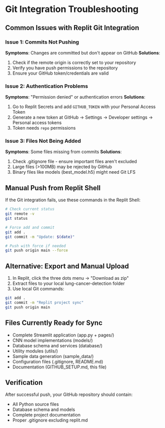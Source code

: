 # Git Integration Troubleshooting

## Common Issues with Replit Git Integration

### Issue 1: Commits Not Pushing
**Symptoms**: Changes are committed but don't appear on GitHub
**Solutions**:
1. Check if the remote origin is correctly set to your repository
2. Verify you have push permissions to the repository
3. Ensure your GitHub token/credentials are valid

### Issue 2: Authentication Problems
**Symptoms**: "Permission denied" or authentication errors
**Solutions**:
1. Go to Replit Secrets and add `GITHUB_TOKEN` with your Personal Access Token
2. Generate a new token at GitHub → Settings → Developer settings → Personal access tokens
3. Token needs `repo` permissions

### Issue 3: Files Not Being Added
**Symptoms**: Some files missing from commits
**Solutions**:
1. Check .gitignore file - ensure important files aren't excluded
2. Large files (>100MB) may be rejected by GitHub
3. Binary files like models (best_model.h5) might need Git LFS

## Manual Push from Replit Shell

If the Git integration fails, use these commands in the Replit Shell:

```bash
# Check current status
git remote -v
git status

# Force add and commit
git add .
git commit -m "Update: $(date)"

# Push with force if needed
git push origin main --force
```

## Alternative: Export and Manual Upload

1. In Replit, click the three dots menu → "Download as zip"
2. Extract files to your local lung-cancer-detection folder
3. Use local Git commands:
```bash
git add .
git commit -m "Replit project sync"
git push origin main
```

## Files Currently Ready for Sync

- Complete Streamlit application (app.py + pages/)
- CNN model implementations (models/)
- Database schema and services (database/)
- Utility modules (utils/)
- Sample data generation (sample_data/)
- Configuration files (.gitignore, README.md)
- Documentation (GITHUB_SETUP.md, this file)

## Verification

After successful push, your GitHub repository should contain:
- All Python source files
- Database schema and models
- Complete project documentation
- Proper .gitignore excluding replit.md